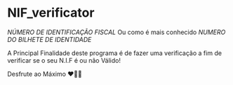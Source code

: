 # NIF_verificator

*NÚMERO DE IDENTIFICAÇÃO FISCAL* 
Ou como é mais conhecido 
*NUMERO DO BILHETE DE IDENTIDADE*

A Principal Finalidade deste programa é de fazer uma verificação a fim de verificar se o seu N.I.F é ou não Válido! 

Desfrute ao Máximo ❤️🖖👋

